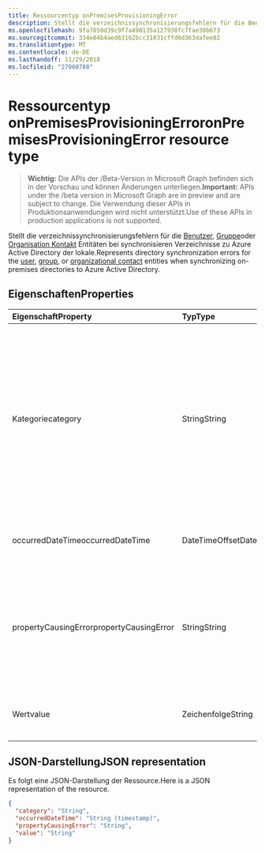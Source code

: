 ```yaml
---
title: Ressourcentyp onPremisesProvisioningError
description: Stellt die verzeichnissynchronisierungsfehlern für die Benutzer, Gruppe oder Organisation Kontakt Entitäten bei synchronisieren Verzeichnisse zu Azure Active Directory der lokale.
ms.openlocfilehash: 9fa7850d39c9f7a490135a127938fc7fae30b6f3
ms.sourcegitcommit: 334e84b4aed63162bcc31831cffd6d363dafee02
ms.translationtype: MT
ms.contentlocale: de-DE
ms.lasthandoff: 11/29/2018
ms.locfileid: "27060788"
---
```

# <a name="onpremisesprovisioningerror-resource-type"></a><span data-ttu-id="8ad3b-103">Ressourcentyp onPremisesProvisioningError</span><span class="sxs-lookup"><span data-stu-id="8ad3b-103">onPremisesProvisioningError resource type</span></span>

> <span data-ttu-id="8ad3b-104">**Wichtig:** Die APIs der /Beta-Version in Microsoft Graph befinden sich in der Vorschau und können Änderungen unterliegen.</span><span class="sxs-lookup"><span data-stu-id="8ad3b-104">**Important:** APIs under the /beta version in Microsoft Graph are in preview and are subject to change.</span></span> <span data-ttu-id="8ad3b-105">Die Verwendung dieser APIs in Produktionsanwendungen wird nicht unterstützt.</span><span class="sxs-lookup"><span data-stu-id="8ad3b-105">Use of these APIs in production applications is not supported.</span></span>

<span data-ttu-id="8ad3b-106">Stellt die verzeichnissynchronisierungsfehlern für die [Benutzer](user.md), [Gruppe](group.md)oder [Organisation Kontakt](orgcontact.md) Entitäten bei synchronisieren Verzeichnisse zu Azure Active Directory der lokale.</span><span class="sxs-lookup"><span data-stu-id="8ad3b-106">Represents directory synchronization errors for the [user](user.md), [group](group.md), or [organizational contact](orgcontact.md) entities when synchronizing on-premises directories to Azure Active Directory.</span></span>

## <a name="properties"></a><span data-ttu-id="8ad3b-107">Eigenschaften</span><span class="sxs-lookup"><span data-stu-id="8ad3b-107">Properties</span></span>

| <span data-ttu-id="8ad3b-108">Eigenschaft</span><span class="sxs-lookup"><span data-stu-id="8ad3b-108">Property</span></span> | <span data-ttu-id="8ad3b-109">Typ</span><span class="sxs-lookup"><span data-stu-id="8ad3b-109">Type</span></span> | <span data-ttu-id="8ad3b-110">Beschreibung</span><span class="sxs-lookup"><span data-stu-id="8ad3b-110">Description</span></span> |
|:---------------|:--------|:----------|
|<span data-ttu-id="8ad3b-111">Kategorie</span><span class="sxs-lookup"><span data-stu-id="8ad3b-111">category</span></span>|<span data-ttu-id="8ad3b-112">String</span><span class="sxs-lookup"><span data-stu-id="8ad3b-112">String</span></span>| <span data-ttu-id="8ad3b-113">Die Kategorie des Fehlers bereitstellen.</span><span class="sxs-lookup"><span data-stu-id="8ad3b-113">Category of the provisioning error.</span></span> <span data-ttu-id="8ad3b-114">Hinweis: Zurzeit besteht nur einen möglichen Wert.</span><span class="sxs-lookup"><span data-stu-id="8ad3b-114">Note: Currently, there is only one possible value.</span></span> <span data-ttu-id="8ad3b-115">Wert: *PropertyConflict* - gibt ein Eigenschaftswert ist nicht eindeutig.</span><span class="sxs-lookup"><span data-stu-id="8ad3b-115">Possible value: *PropertyConflict* - indicates a property value is not unique.</span></span> <span data-ttu-id="8ad3b-116">Andere Objekte enthalten den gleichen Wert für die Eigenschaft.</span><span class="sxs-lookup"><span data-stu-id="8ad3b-116">Other objects contain the same value for the property.</span></span> |
|<span data-ttu-id="8ad3b-117">occurredDateTime</span><span class="sxs-lookup"><span data-stu-id="8ad3b-117">occurredDateTime</span></span>|<span data-ttu-id="8ad3b-118">DateTimeOffset</span><span class="sxs-lookup"><span data-stu-id="8ad3b-118">DateTimeOffset</span></span>| <span data-ttu-id="8ad3b-119">Datum und Uhrzeit, an dem der Fehler aufgetreten ist.</span><span class="sxs-lookup"><span data-stu-id="8ad3b-119">The date and time at which the error occurred.</span></span> |
|<span data-ttu-id="8ad3b-120">propertyCausingError</span><span class="sxs-lookup"><span data-stu-id="8ad3b-120">propertyCausingError</span></span>|<span data-ttu-id="8ad3b-121">String</span><span class="sxs-lookup"><span data-stu-id="8ad3b-121">String</span></span>| <span data-ttu-id="8ad3b-122">Name der Verzeichniseigenschaft den Fehler verursacht.</span><span class="sxs-lookup"><span data-stu-id="8ad3b-122">Name of the directory property causing the error.</span></span> <span data-ttu-id="8ad3b-123">Aktuelle mögliche Werte: *UserPrincipalName* oder *ProxyAddress*</span><span class="sxs-lookup"><span data-stu-id="8ad3b-123">Current possible values: *UserPrincipalName* or *ProxyAddress*</span></span> |
|<span data-ttu-id="8ad3b-124">Wert</span><span class="sxs-lookup"><span data-stu-id="8ad3b-124">value</span></span>|<span data-ttu-id="8ad3b-125">Zeichenfolge</span><span class="sxs-lookup"><span data-stu-id="8ad3b-125">String</span></span>| <span data-ttu-id="8ad3b-126">Der Wert der Eigenschaft, die den Fehler verursacht.</span><span class="sxs-lookup"><span data-stu-id="8ad3b-126">Value of the property causing the error.</span></span> |

## <a name="json-representation"></a><span data-ttu-id="8ad3b-127">JSON-Darstellung</span><span class="sxs-lookup"><span data-stu-id="8ad3b-127">JSON representation</span></span>
<span data-ttu-id="8ad3b-128">Es folgt eine JSON-Darstellung der Ressource.</span><span class="sxs-lookup"><span data-stu-id="8ad3b-128">Here is a JSON representation of the resource.</span></span>

<!-- {
  "blockType": "resource",
  "optionalProperties": [

  ],
  "@odata.type": "microsoft.graph.onPremisesProvisioningError"
}-->

```json
{
  "category": "String",
  "occurredDateTime": "String (timestamp)",
  "propertyCausingError": "String",
  "value": "String"
}

```


<!-- uuid: 8fcb5dbc-d5aa-4681-8e31-b001d5168d79
2015-10-25 14:57:30 UTC -->
<!-- {
  "type": "#page.annotation",
  "description": "onPremisesProvisioningError resource",
  "keywords": "",
  "section": "documentation",
  "tocPath": ""
}-->